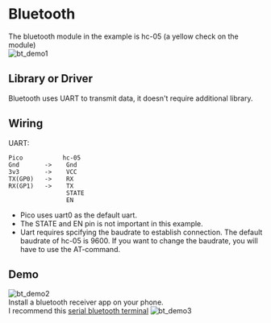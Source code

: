 # Bluetooth
The bluetooth module in the example is hc-05 (a yellow check on the module)  
![bt_demo1](https://user-images.githubusercontent.com/28807825/108593592-8acb9180-73af-11eb-9c64-db0283c14ec2.jpg)

## Library or Driver
Bluetooth uses UART to transmit data, it doesn't require additional library.


## Wiring
UART:
```
Pico           hc-05    
Gnd       ->    Gnd  
3v3       ->    VCC  
TX(GP0)   ->    RX 
RX(GP1)   ->    TX 
                STATE
                EN
```
- Pico uses uart0 as the default uart.  
- The STATE and EN pin is not important in this example.  
- Uart requires spcifying the baudrate to establish connection. The default baudrate of hc-05 is 9600. If you want to change the baudrate, you will have to use the AT-command.

## Demo
![bt_demo2](https://user-images.githubusercontent.com/28807825/108593687-29f08900-73b0-11eb-8a2c-730d0ccf72d2.jpg)  
Install a bluetooth receiver app on your phone.  
I recommend this [serial bluetooth terminal](https://play.google.com/store/apps/details?id=de.kai_morich.serial_bluetooth_terminal&hl=zh_TW&gl=US)
![bt_demo3](https://user-images.githubusercontent.com/28807825/108593634-cc5c3c80-73af-11eb-91bd-7aad028e660c.jpg)

